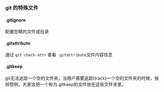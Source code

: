 ### git 的特殊文件

#### .gitignore
配置忽略的文件或目录

#### .gitattribute
通过 `git check-attr` 查看 `.gitattribute`文件内容信息

#### .gitkeep
git无法追踪一个空的文件夹，当用户需要追踪(track)一个空的文件夹的时候，按照惯例，大家会把一个称为.gitkeep的文件放在这些文件夹里。
